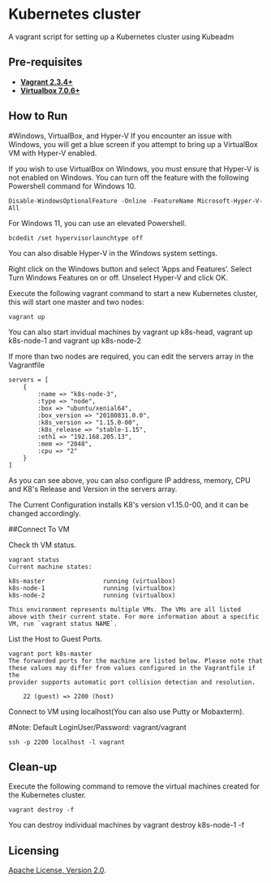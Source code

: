 # Kubernetes cluster
A vagrant script for setting up a Kubernetes cluster using Kubeadm

## Pre-requisites

 * **[Vagrant 2.3.4+](https://developer.hashicorp.com/vagrant/downloads)**
 * **[Virtualbox 7.0.6+](https://www.virtualbox.org)**

## How to Run

#Windows, VirtualBox, and Hyper-V
If you encounter an issue with Windows, you will get a blue screen if you attempt to bring up a VirtualBox VM with Hyper-V enabled.

If you wish to use VirtualBox on Windows, you must ensure that Hyper-V is not enabled on Windows. You can turn off the feature with the following Powershell command for Windows 10.

```
Disable-WindowsOptionalFeature -Online -FeatureName Microsoft-Hyper-V-All
```

For Windows 11, you can use an elevated Powershell.

```
bcdedit /set hypervisorlaunchtype off
```

You can also disable Hyper-V in the Windows system settings.

Right click on the Windows button and select ‘Apps and Features’.
Select Turn Windows Features on or off.
Unselect Hyper-V and click OK.

Execute the following vagrant command to start a new Kubernetes cluster, this will start one master and two nodes:

```
vagrant up
```

You can also start invidual machines by vagrant up k8s-head, vagrant up k8s-node-1 and vagrant up k8s-node-2

If more than two nodes are required, you can edit the servers array in the Vagrantfile

```
servers = [
    {
        :name => "k8s-node-3",
        :type => "node",
        :box => "ubuntu/xenial64",
        :box_version => "20180831.0.0",
        :k8s_version => "1.15.0-00",
        :k8s_release => "stable-1.15",
        :eth1 => "192.168.205.13",
        :mem => "2048",
        :cpu => "2"
    }
]
 ```

As you can see above, you can also configure IP address, memory, CPU and K8's Release and Version in the servers array. 

The Current Configuration installs K8's version v1.15.0-00, and it can be changed accordingly.  

##Connect To VM

Check th VM status.
```
vagrant status
Current machine states:

k8s-master                running (virtualbox)
k8s-node-1                running (virtualbox)
k8s-node-2                running (virtualbox)

This environment represents multiple VMs. The VMs are all listed
above with their current state. For more information about a specific
VM, run `vagrant status NAME`.
```

List the Host to Guest Ports.
```
vagrant port k8s-master
The forwarded ports for the machine are listed below. Please note that
these values may differ from values configured in the Vagrantfile if the
provider supports automatic port collision detection and resolution.

    22 (guest) => 2200 (host)
```

Connect to VM using localhost(You can also use Putty or Mobaxterm).

#Note: Default LoginUser/Password: vagrant/vagrant
```
ssh -p 2200 localhost -l vagrant
```

## Clean-up

Execute the following command to remove the virtual machines created for the Kubernetes cluster.
```
vagrant destroy -f
```

You can destroy individual machines by vagrant destroy k8s-node-1 -f

## Licensing

[Apache License, Version 2.0](http://opensource.org/licenses/Apache-2.0).
